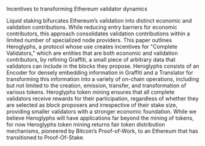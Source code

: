 Incentives to transforming Ethereum validator dynamics

Liquid staking bifurcates Ethereum’s validation into distinct economic and validation contributions. While reducing entry barriers for economic contributors, this approach consolidates validation contributions within a limited number of specialized node providers. This paper outlines Heroglyphs, a protocol whose use creates incentives for "Complete Validators," which are entities that are both economic and validation contributors, by refining Graffiti, a small piece of arbitrary data that validators can include in the blocks they propose. Heroglyphs consists of an Encoder for densely embedding information in Graffiti and a Translator for transforming this information into a variety of on-chain operations, including but not limited to the creation, emission, transfer, and transformation of various tokens. Heroglyphs token mining ensures that all complete validators receive rewards for their participation, regardless of whether they are selected as block proposers and irrespective of their stake size, providing smaller validators with a stronger economic foundation. While we believe Heroglyphs will have applications far beyond the mining of tokens, for now Heroglyphs token mining returns fair token distribution mechanisms, pioneered by Bitcoin’s Proof-of-Work, to an Ethereum that has transitioned to Proof-Of-Stake.
